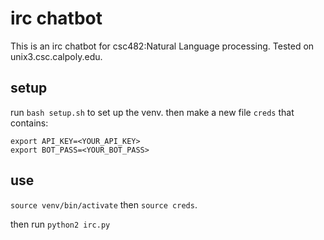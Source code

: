# irc chatbot
This is an irc chatbot for csc482:Natural Language processing. Tested on unix3.csc.calpoly.edu.

## setup
run `bash setup.sh` to set up the venv. then make a new file `creds` that contains:

```
export API_KEY=<YOUR_API_KEY>
export BOT_PASS=<YOUR_BOT_PASS>
```

## use
`source venv/bin/activate` then `source creds`.

then run `python2 irc.py`
